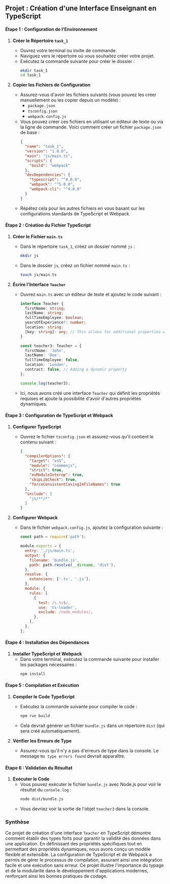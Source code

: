 ## Projet : Création d'une Interface Enseignant en TypeScript

#### Étape 1 : Configuration de l'Environnement

1. **Créer le Répertoire `task_1`**
   - Ouvrez votre terminal ou invite de commande.
   - Naviguez vers le répertoire où vous souhaitez créer votre projet.
   - Exécutez la commande suivante pour créer le dossier :
     ```bash
     mkdir task_1
     cd task_1
     ```

2. **Copier les Fichiers de Configuration**
   - Assurez-vous d'avoir les fichiers suivants (vous pouvez les créer manuellement ou les copier depuis un modèle) :
     - `package.json`
     - `tsconfig.json`
     - `webpack.config.js`
   - Vous pouvez créer ces fichiers en utilisant un éditeur de texte ou via la ligne de commande. Voici comment créer un fichier `package.json` de base :
     ```json
     {
       "name": "task_1",
       "version": "1.0.0",
       "main": "js/main.ts",
       "scripts": {
         "build": "webpack"
       },
       "devDependencies": {
         "typescript": "^4.0.0",
         "webpack": "^5.0.0",
         "webpack-cli": "^4.0.0"
       }
     }
     ```
   - Répétez cela pour les autres fichiers en vous basant sur les configurations standards de TypeScript et Webpack.

#### Étape 2 : Création du Fichier TypeScript

1. **Créer le Fichier `main.ts`**
   - Dans le répertoire `task_1`, créez un dossier nommé `js` :
     ```bash
     mkdir js
     ```
   - Dans le dossier `js`, créez un fichier nommé `main.ts` :
     ```bash
     touch js/main.ts
     ```

2. **Écrire l'Interface `Teacher`**
   - Ouvrez `main.ts` avec un éditeur de texte et ajoutez le code suivant :
     ```typescript
     interface Teacher {
       firstName: string;
       lastName: string;
       fullTimeEmployee: boolean;
       yearsOfExperience?: number;
       location: string;
       [key: string]: any; // This allows for additional properties with any type
     }

     const teacher3: Teacher = {
       firstName: 'John',
       lastName: 'Doe',
       fullTimeEmployee: false,
       location: 'London',
       contract: false, // Adding a dynamic property
     };

     console.log(teacher3);
     ```
   - Ici, nous avons créé une interface `Teacher` qui définit les propriétés requises et ajoute la possibilité d'avoir d'autres propriétés dynamiques.

#### Étape 3 : Configuration de TypeScript et Webpack

1. **Configurer TypeScript**
   - Ouvrez le fichier `tsconfig.json` et assurez-vous qu'il contient le contenu suivant :
     ```json
     {
       "compilerOptions": {
         "target": "es5",
         "module": "commonjs",
         "strict": true,
         "esModuleInterop": true,
         "skipLibCheck": true,
         "forceConsistentCasingInFileNames": true
       },
       "include": [
         "js/**/*"
       ]
     }
     ```

2. **Configurer Webpack**
   - Dans le fichier `webpack.config.js`, ajoutez la configuration suivante :
     ```javascript
     const path = require('path');

     module.exports = {
       entry: './js/main.ts',
       output: {
         filename: 'bundle.js',
         path: path.resolve(__dirname, 'dist'),
       },
       resolve: {
         extensions: ['.ts', '.js'],
       },
       module: {
         rules: [
           {
             test: /\.ts$/,
             use: 'ts-loader',
             exclude: /node_modules/,
           },
         ],
       },
     };
     ```

#### Étape 4 : Installation des Dépendances

1. **Installer TypeScript et Webpack**
   - Dans votre terminal, exécutez la commande suivante pour installer les packages nécessaires :
     ```bash
     npm install
     ```

#### Étape 5 : Compilation et Exécution

1. **Compiler le Code TypeScript**
   - Exécutez la commande suivante pour compiler le code :
     ```bash
     npm run build
     ```
   - Cela devrait générer un fichier `bundle.js` dans un répertoire `dist` (qui sera créé automatiquement).

2. **Vérifier les Erreurs de Type**
   - Assurez-vous qu'il n'y a pas d'erreurs de type dans la console. Le message `No type errors found` devrait apparaître.

#### Étape 6 : Validation du Résultat

1. **Exécuter le Code**
   - Vous pouvez exécuter le fichier `bundle.js` avec Node.js pour voir le résultat du `console.log` :
     ```bash
     node dist/bundle.js
     ```
   - Vous devriez voir la sortie de l'objet `teacher3` dans la console.

### Synthèse

Ce projet de création d'une interface `Teacher` en TypeScript démontre comment établir des types forts pour garantir la validité des données dans une application. En définissant des propriétés spécifiques tout en permettant des propriétés dynamiques, nous avons conçu un modèle flexible et extensible. La configuration de TypeScript et de Webpack a permis de gérer le processus de compilation, assurant ainsi une intégration facile et une exécution sans erreur. Ce projet illustre l'importance du typage et de la modularité dans le développement d'applications modernes, renforçant ainsi les bonnes pratiques de codage.